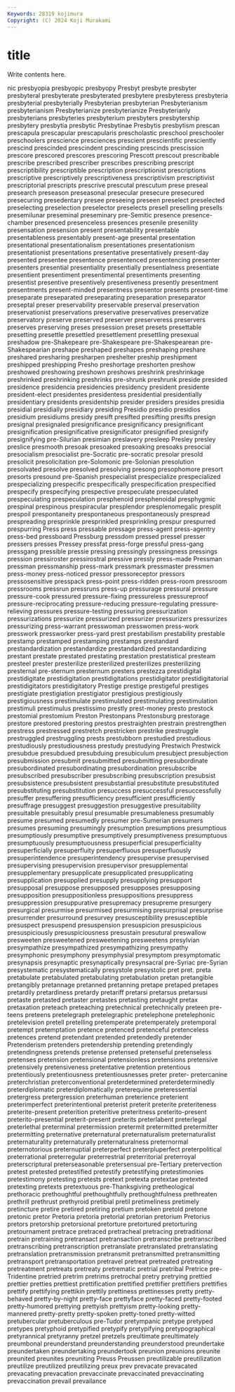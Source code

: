 ```yaml
---
Keywords: 28319 kojimura
Copyright: (C) 2024 Koji Murakami
---
```


# title

Write contents here.



nic presbyopia
presbyopic presbyopy Presbyt presbyte presbyter presbyteral presbyterate presbyterated presbytere presbyteress
presbyteria presbyterial presbyterially Presbyterian presbyterian Presbyterianism presbyterianism Presbyterianize presbyterianize Presbyterianly
presbyterians presbyteries presbyterium presbyters presbytership presbytery presbytia presbytic Presbytinae Presbytis
presbytism prescan prescapula prescapular prescapularis prescholastic preschool preschooler preschoolers prescience
presciences prescient prescientific presciently prescind prescinded prescindent prescinding prescinds prescission
prescore prescored prescores prescoring Prescott prescout prescribable prescribe prescribed prescriber
prescribes prescribing prescript prescriptibility prescriptible prescription prescriptionist prescriptions prescriptive prescriptively
prescriptiveness prescriptivism prescriptivist prescriptorial prescripts prescrive prescutal prescutum prese preseal
presearch preseason preseasonal presecular presecure presecured presecuring presedentary presee preseeing
preseen preselect preselected preselecting preselection preselector preselects presell preselling presells
presemilunar preseminal preseminary pre-Semitic presence presence-chamber presenced presenceless presences presenile
presenility presensation presension present presentability presentable presentableness presentably present-age presental
presentation presentational presentationalism presentationes presentationism presentationist presentations presentative presentatively present-day
presented presentee presentence presentenced presentencing presenter presenters presential presentiality presentially
presentialness presentiate presentient presentiment presentimental presentiments presenting presentist presentive presentively
presentiveness presently presentment presentments present-minded presentness presentor presents present-time preseparate
preseparated preseparating preseparation preseparator preseptal preser preservability preservable preserval preservation
preservationist preservations preservative preservatives preservatize preservatory preserve preserved preserver preserveress
preservers preserves preserving preses presession preset presets presettable presetting presettle
presettled presettlement presettling presexual preshadow pre-Shakepeare pre-Shakespeare pre-Shakespearean pre-Shakespearian preshape
preshaped preshapes preshaping preshare preshared presharing presharpen preshelter preship preshipment
preshipped preshipping Presho preshortage preshorten preshow preshowed preshowing preshown preshows
preshrink preshrinkage preshrinked preshrinking preshrinks pre-shrunk preshrunk preside presided presidence
presidencia presidencies presidency president presidente president-elect presidentes presidentess presidential presidentially
presidentiary presidents presidentship presider presiders presides presidia presidial presidially presidiary
presiding Presidio presidio presidios presidium presidiums presidy presift presifted presifting
presifts presign presignal presignaled presignificance presignificancy presignificant presignification presignificative presignificator
presignified presignify presignifying pre-Silurian presimian preslavery presleep Presley presley preslice
presmooth presoak presoaked presoaking presoaks presocial presocialism presocialist pre-Socratic pre-socratic
presolar presold presolicit presolicitation pre-Solomonic pre-Solonian presolution presolvated presolve presolved
presolving presong presophomore presort presorts presound pre-Spanish prespecialist prespecialize prespecialized
prespecializing prespecific prespecifically prespecification prespecified prespecify prespecifying prespective prespeculate prespeculated
prespeculating prespeculation presphenoid presphenoidal presphygmic prespinal prespinous prespiracular presplendor presplenomegalic
presplit prespoil prespontaneity prespontaneous prespontaneously prespread prespreading presprinkle presprinkled presprinkling
prespur prespurred prespurring Press press pressable pressage press-agent press-agentry press-bed
pressboard Pressburg pressdom pressed pressel presser pressers presses Pressey pressfat
press-forge pressful press-gang pressgang pressible pressie pressing pressingly pressingness pressings
pression pressiroster pressirostral pressive pressly press-made Pressman pressman pressmanship press-mark
pressmark pressmaster pressmen press-money press-noticed pressor pressoreceptor pressors pressosensitive presspack
press-point press-ridden press-room pressroom pressrooms pressrun pressruns press-up pressurage pressural
pressure pressure-cook pressured pressure-fixing pressureless pressureproof pressure-reciprocating pressure-reducing pressure-regulating pressure-relieving
pressures pressure-testing pressuring pressurization pressurizations pressurize pressurized pressurizer pressurizers pressurizes
pressurizing press-warrant presswoman presswomen press-work presswork pressworker press-yard prest prestabilism
prestability prestable prestamp prestamped prestamping prestamps prestandard prestandardization prestandardize prestandardized
prestandardizing prestant prestate prestated prestating prestation prestatistical presteam presteel prester
presterilize presterilized presterilizes presterilizing presternal pre-sternum presternum presters prestezza prestidigital
prestidigitate prestidigitation prestidigitations prestidigitator prestidigitatorial prestidigitators prestidigitatory Prestige prestige prestigeful
prestiges prestigiate prestigiation prestigiator prestigious prestigiously prestigiousness prestimulate prestimulated prestimulating
prestimulation prestimuli prestimulus prestissimo prestly prest-money presto prestock prestomial prestomium
Preston Prestonpans Prestonsburg prestorage prestore prestored prestoring prestos prestraighten prestrain
prestrengthen prestress prestressed prestretch prestricken prestrike prestruggle prestruggled prestruggling prests
prestubborn prestudied prestudious prestudiously prestudiousness prestudy prestudying Prestwich Prestwick presubdue
presubdued presubduing presubiculum presubject presubjection presubmission presubmit presubmitted presubmitting presubordinate
presubordinated presubordinating presubordination presubscribe presubscribed presubscriber presubscribing presubscription presubsist presubsistence
presubsistent presubstantial presubstitute presubstituted presubstituting presubstitution presuccess presuccessful presuccessfully presuffer
presuffering presufficiency presufficient presufficiently presuffrage presuggest presuggestion presuggestive presuitability presuitable
presuitably presul presumable presumableness presumably presume presumed presumedly presumer pre-Sumerian
presumers presumes presuming presumingly presumption presumptions presumptious presumptiously presumptive presumptively
presumptiveness presumptuous presumptuously presumptuousness presuperficial presuperficiality presuperficially presuperfluity presuperfluous presuperfluously
presuperintendence presuperintendency presupervise presupervised presupervising presupervision presupervisor presupplemental presupplementary presupplicate
presupplicated presupplicating presupplication presupplied presupply presupplying presupport presupposal presuppose presupposed
presupposes presupposing presupposition presuppositionless presuppositions presuppress presuppression presuppurative presupremacy presupreme
presurgery presurgical presurmise presurmised presurmising presurprisal presurprise presurrender presurround presurvey
presusceptibility presusceptible presuspect presuspend presuspension presuspicion presuspicious presuspiciously presuspiciousness presustain
presutural preswallow presweeten presweetened presweetening presweetens presylvian presympathize presympathized presympathizing
presympathy presymphonic presymphony presymphysial presymptom presymptomatic presynapsis presynaptic presynaptically presynsacral
pre-Syriac pre-Syrian presystematic presystematically presystole presystolic pret pret. preta pretabulate
pretabulated pretabulating pretabulation pretan pretangible pretangibly pretannage pretanned pretanning pretape
pretaped pretapes pretardily pretardiness pretardy pretariff pretarsi pretarsus pretarsusi pretaste
pretasted pretaster pretastes pretasting pretaught pretax pretaxation preteach preteaching pretechnical
pretechnically preteen pre-teens preteens pretelegraph pretelegraphic pretelephone pretelephonic pretelevision pretell
pretelling pretemperate pretemperately pretemporal pretempt pretemptation pretence pretenced pretenceful pretenceless
pretences pretend pretendant pretended pretendedly pretender Pretenderism pretenders pretendership pretending
pretendingly pretendingness pretends pretense pretensed pretenseful pretenseless pretenses pretension pretensional
pretensionless pretensions pretensive pretensively pretensiveness pretentative pretention pretentious pretentiously pretentiousness
pretentiousnesses preter preter- pretercanine preterchristian preterconventional preterdetermined preterdeterminedly preterdiplomatic preterdiplomatically
preterequine preteressential pretergress pretergression preterhuman preterience preterient preterimperfect preterintentional preterist
preterit preterite preteriteness preterite-present preterition preteritive preteritness preterito-present preterito-presential preterit-present
preterits preterlabent preterlegal preterlethal preterminal pretermission pretermit pretermitted pretermitter pretermitting
preternative preternatural preternaturalism preternaturalist preternaturality preternaturally preternaturalness preternormal preternotorious preternuptial
preterperfect preterpluperfect preterpolitical preterrational preterregular preterrestrial preterritorial preterroyal preterscriptural preterseasonable
pretersensual pre-Tertiary pretervection pretest pretested pretestified pretestify pretestifying pretestimonies pretestimony
pretesting pretests pretext pretexta pretextae pretexted pretexting pretexts pretextuous pre-Thanksgiving
pretheological prethoracic prethoughtful prethoughtfully prethoughtfulness prethreaten prethrill prethrust prethyroid pretibial
pretil pretimeliness pretimely pretincture pretire pretired pretiring pretium pretoken pretold
pretone pretonic pretor Pretoria pretoria pretorial pretorian pretorium Pretorius pretors
pretorship pretorsional pretorture pretortured pretorturing pretournament pretrace pretraced pretracheal pretracing
pretraditional pretrain pretraining pretransact pretransaction pretranscribe pretranscribed pretranscribing pretranscription pretranslate
pretranslated pretranslating pretranslation pretransmission pretransmit pretransmitted pretransmitting pretransport pretransportation pretravel
pretreat pretreated pretreating pretreatment pretreats pretreaty pretrematic pretrial pretribal Pretrice
pre-Tridentine pretried pretrim pretrims pretrochal pretry pretrying prettied prettier pretties
prettiest prettification prettified prettifier prettifiers prettifies prettify prettifying prettikin prettily
prettiness prettinesses pretty pretty-behaved pretty-by-night pretty-face prettyface pretty-faced pretty-footed pretty-humored
prettying prettyish prettyism pretty-looking pretty-mannered pretty-pretty pretty-spoken pretty-toned pretty-witted pretubercular
pretuberculous pre-Tudor pretympanic pretype pretyped pretypes pretyphoid pretypified pretypify pretypifying
pretypographical pretyrannical pretyranny pretzel pretzels preultimate preultimately preumbonal preunderstand preunderstanding
preunderstood preundertake preundertaken preundertaking preundertook preunion preunions preunite preunited preunites
preuniting Preuss Preussen preutilizable preutilization preutilize preutilized preutilizing preux prev
prevacate prevacated prevacating prevacation prevaccinate prevaccinated prevaccinating prevaccination prevail prevailance
